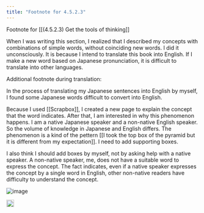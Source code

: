 ```yaml
---
title: "Footnote for 4.5.2.3"
---
```


Footnote for [[(4.5.2.3) Get the tools of thinking]]

When I was writing this section, I realized that I described my concepts with combinations of simple words, without coinciding new words. I did it unconsciously. It is because I intend to translate this book into English. If I make a new word based on Japanese pronunciation, it is difficult to translate into other languages.

Additional footnote during translation:

In the process of translating my Japanese sentences into English by myself, I found some Japanese words difficult to convert into English.

Because I used [[Scrapbox]], I created a new page to explain the concept that the word indicates. After that, I am interested in why this phenomenon happens. I am a native Japanese speaker and a non-native English speaker. So the volume of knowledge in Japanese and English differs. The phenomenon is a kind of the pettern [[I took the top box of the pyramid but it is different from my expectation]]. I need to add supporting boxes.

I also think I should add boxes by myself, not by asking help with a native speaker. A non-native speaker, me, does not have a suitable word to express the concept. The fact indicates, even if a native speaker expresses the concept by a single word in English, other non-native readers have difficulty to understand the concept.

![image](https://gyazo.com/c7f12850c99b89a831ffcc14101604cc/thumb/1000)

<img src='https://scrapbox.io/api/pages/nishio/en/icon' alt='en.icon' height="19.5"/>
